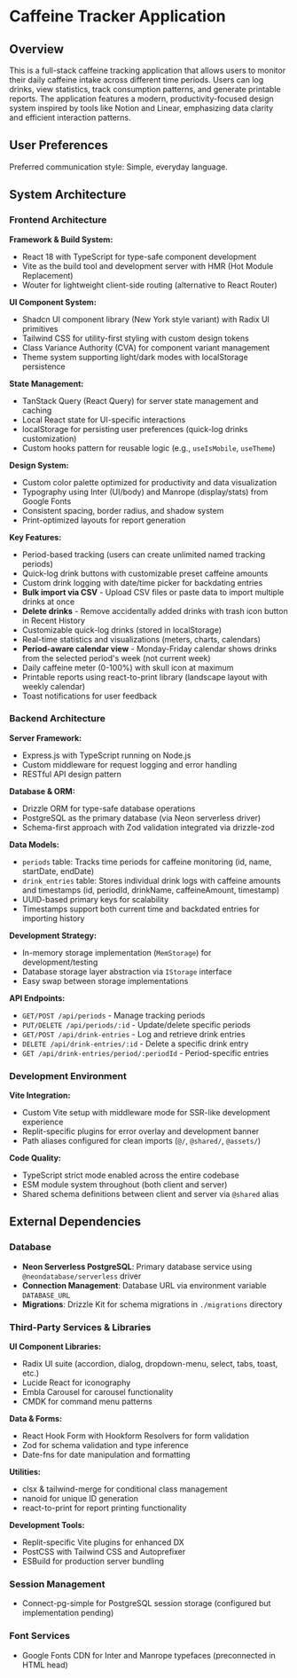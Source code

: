 # Caffeine Tracker Application

## Overview

This is a full-stack caffeine tracking application that allows users to monitor their daily caffeine intake across different time periods. Users can log drinks, view statistics, track consumption patterns, and generate printable reports. The application features a modern, productivity-focused design system inspired by tools like Notion and Linear, emphasizing data clarity and efficient interaction patterns.

## User Preferences

Preferred communication style: Simple, everyday language.

## System Architecture

### Frontend Architecture

**Framework & Build System:**
- React 18 with TypeScript for type-safe component development
- Vite as the build tool and development server with HMR (Hot Module Replacement)
- Wouter for lightweight client-side routing (alternative to React Router)

**UI Component System:**
- Shadcn UI component library (New York style variant) with Radix UI primitives
- Tailwind CSS for utility-first styling with custom design tokens
- Class Variance Authority (CVA) for component variant management
- Theme system supporting light/dark modes with localStorage persistence

**State Management:**
- TanStack Query (React Query) for server state management and caching
- Local React state for UI-specific interactions
- localStorage for persisting user preferences (quick-log drinks customization)
- Custom hooks pattern for reusable logic (e.g., `useIsMobile`, `useTheme`)

**Design System:**
- Custom color palette optimized for productivity and data visualization
- Typography using Inter (UI/body) and Manrope (display/stats) from Google Fonts
- Consistent spacing, border radius, and shadow system
- Print-optimized layouts for report generation

**Key Features:**
- Period-based tracking (users can create unlimited named tracking periods)
- Quick-log drink buttons with customizable preset caffeine amounts
- Custom drink logging with date/time picker for backdating entries
- **Bulk import via CSV** - Upload CSV files or paste data to import multiple drinks at once
- **Delete drinks** - Remove accidentally added drinks with trash icon button in Recent History
- Customizable quick-log drinks (stored in localStorage)
- Real-time statistics and visualizations (meters, charts, calendars)
- **Period-aware calendar view** - Monday-Friday calendar shows drinks from the selected period's week (not current week)
- Daily caffeine meter (0-100%) with skull icon at maximum
- Printable reports using react-to-print library (landscape layout with weekly calendar)
- Toast notifications for user feedback

### Backend Architecture

**Server Framework:**
- Express.js with TypeScript running on Node.js
- Custom middleware for request logging and error handling
- RESTful API design pattern

**Database & ORM:**
- Drizzle ORM for type-safe database operations
- PostgreSQL as the primary database (via Neon serverless driver)
- Schema-first approach with Zod validation integrated via drizzle-zod

**Data Models:**
- `periods` table: Tracks time periods for caffeine monitoring (id, name, startDate, endDate)
- `drink_entries` table: Stores individual drink logs with caffeine amounts and timestamps (id, periodId, drinkName, caffeineAmount, timestamp)
- UUID-based primary keys for scalability
- Timestamps support both current time and backdated entries for importing history

**Development Strategy:**
- In-memory storage implementation (`MemStorage`) for development/testing
- Database storage layer abstraction via `IStorage` interface
- Easy swap between storage implementations

**API Endpoints:**
- `GET/POST /api/periods` - Manage tracking periods
- `PUT/DELETE /api/periods/:id` - Update/delete specific periods
- `GET/POST /api/drink-entries` - Log and retrieve drink entries
- `DELETE /api/drink-entries/:id` - Delete a specific drink entry
- `GET /api/drink-entries/period/:periodId` - Period-specific entries

### Development Environment

**Vite Integration:**
- Custom Vite setup with middleware mode for SSR-like development experience
- Replit-specific plugins for error overlay and development banner
- Path aliases configured for clean imports (`@/`, `@shared/`, `@assets/`)

**Code Quality:**
- TypeScript strict mode enabled across the entire codebase
- ESM module system throughout (both client and server)
- Shared schema definitions between client and server via `@shared` alias

## External Dependencies

### Database
- **Neon Serverless PostgreSQL**: Primary database service using `@neondatabase/serverless` driver
- **Connection Management**: Database URL via environment variable `DATABASE_URL`
- **Migrations**: Drizzle Kit for schema migrations in `./migrations` directory

### Third-Party Services & Libraries

**UI Component Libraries:**
- Radix UI suite (accordion, dialog, dropdown-menu, select, tabs, toast, etc.)
- Lucide React for iconography
- Embla Carousel for carousel functionality
- CMDK for command menu patterns

**Data & Forms:**
- React Hook Form with Hookform Resolvers for form validation
- Zod for schema validation and type inference
- Date-fns for date manipulation and formatting

**Utilities:**
- clsx & tailwind-merge for conditional class management
- nanoid for unique ID generation
- react-to-print for report printing functionality

**Development Tools:**
- Replit-specific Vite plugins for enhanced DX
- PostCSS with Tailwind CSS and Autoprefixer
- ESBuild for production server bundling

### Session Management
- Connect-pg-simple for PostgreSQL session storage (configured but implementation pending)

### Font Services
- Google Fonts CDN for Inter and Manrope typefaces (preconnected in HTML head)